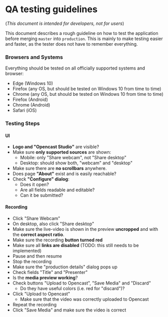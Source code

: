 # QA testing guidelines

(*This document is intended for developers, not for users*)

This document describes a rough guideline on how to test the application before merging `master` into `production`.
This is mainly to make testing easier and faster, as the tester does not have to remember everything.

### Browsers and Systems

Everything should be tested on all officially supported systems and browser:

- Edge (Windows 10)
- Firefox (any OS, but should be tested on Windows 10 from time to time)
- Chrome (any OS, but should be tested on Windows 10 from time to time)
- Firefox (Android)
- Chrome (Android)
- Safari (iOS)


### Testing Steps

#### UI

- **Logo and "Opencast Studio"** are visible?
- Make sure **only supported sources** are shown:
    - Mobile: only "Share webcam", not "Share desktop"
    - Desktop: should show both, "webcam" and "desktop"
- Make sure there are **no scrollbars** anywhere.
- Does page **"About"** exist and is easily reachable?
- Check **"Configure" dialog**:
    - Does it open?
    - Are all fields readable and editable?
    - Can it be submitted?

#### Recording

- Click "Share Webcam"
- On desktop, also click "Share desktop"
- Make sure the live-video is shown in the preview **uncropped** and with the **correct aspect ratio**.
- Make sure the recording **button turned red**
- Make sure all **links are disabled** (TODO: this still needs to be implemented)
- Pause and then resume
- Stop the recording
- Make sure the "production details" dialog pops up
- Check fields "Title" and "Presenter"
- Is the **media preview working**?
- Check buttons "Upload to Opencast", "Save Media" and "Discard"
    - Do they have useful colors (i.e. red for "discard")?
- Click "Upload to Opencast"
    - Make sure that the video was correctly uploaded to Opencast
- Repeat the recording
- Click "Save Media" and make sure the video is correct
